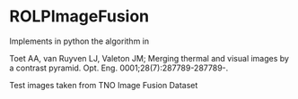 # ROLPImageFusion

Implements in python the algorithm in

Toet AA, van Ruyven LJ, Valeton JM; Merging thermal and visual images by a contrast pyramid. Opt. Eng. 0001;28(7):287789-287789-. 

Test images taken from TNO Image Fusion Dataset